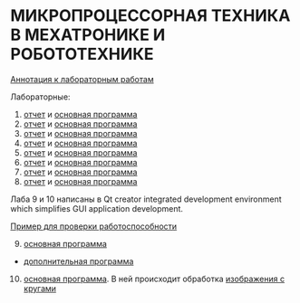 # МИКРОПРОЦЕССОРНАЯ ТЕХНИКА В МЕХАТРОНИКЕ И РОБОТОТЕХНИКЕ 

[Аннотация к лабораторным работам](Annotation.pdf)

Лабораторные:

1. [отчет](lab1/lab1.pdf) и [основная программа](lab1/lab1.c)
1. [отчет](lab2/lab2.pdf) и [основная программа](lab2/lab2.c)
1. [отчет](lab3/lab3.pdf) и [основная программа](lab3/lab3.c)
1. [отчет](lab4/lab4.pdf) и [основная программа](lab4/lab4.c)
1. [отчет](lab5/lab5.pdf) и [основная программа](lab5/lab5.c)
1. [отчет](lab6/lab6.pdf) и [основная программа](lab6/lab6.c)
1. [отчет](lab7/lab7.pdf) и [основная программа](lab7/lab7.c)
1. [отчет](lab8/lab8.pdf) и [основная программа](lab8/lab8.c)

 Лаба 9 и 10 написаны в Qt creator  integrated development environment which simplifies GUI application development.
 
[Пример для проверки работоспособности](lab9&10/example/main.cpp)
 
9. [основная программа](lab9&10/lab9/lab9.cpp)

+	[дополнительная программа](lab9&10/lab9_1/main.cpp)

10. [основная программа](lab9&10/lab10/main.cpp). В ней происходит 
обработка [изображения с кругами](balls.bmp) 
